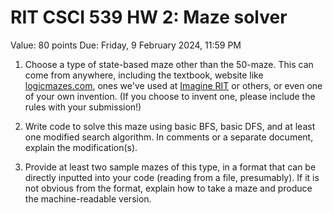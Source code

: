 
# RIT CSCI 539 HW 2: Maze solver

Value: 80 points
Due: Friday, 9 February 2024, 11:59 PM

1. Choose a type of state-based maze other than the 50-maze. This can come from anywhere, including the textbook, website like [logicmazes.com](logicmazes.com), ones we've used at [Imagine RIT](https://cs.rit.edu/~zjb/courses/pfc/imagine-mazes-2023.pdf) or others, or even one of your own invention. (If you choose to invent one, please include the rules with your submission!)

2. Write code to solve this maze using basic BFS, basic DFS, and at least one modified search algorithm. In comments or a separate document, explain the modification(s).

3. Provide at least two sample mazes of this type, in a format that can be directly inputted into your code (reading from a file, presumably). If it is not obvious from the format, explain how to take a maze and produce the machine-readable version.

